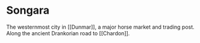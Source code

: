 # Songara

The westernmost city in [[Dunmar]], a major horse market and trading post. Along the ancient Drankorian road to [[Chardon]]. 

